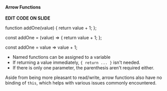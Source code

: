 #### Arrow Functions

**EDIT CODE ON SLIDE**

function addOne(value) {
  return value + 1;
};

const addOne = (value) => {
  return value + 1;
};

const addOne = value => value + 1;

* Named functions can be assigned to a variable
* If returning a value immediately, `{ return ... }` isn't needed.
* If there is only one parameter, the parenthesis aren't required either.

Aside from being more pleasant to read/write, arrow functions also have no binding of `this`, which helps with various issues commonly encountered.

